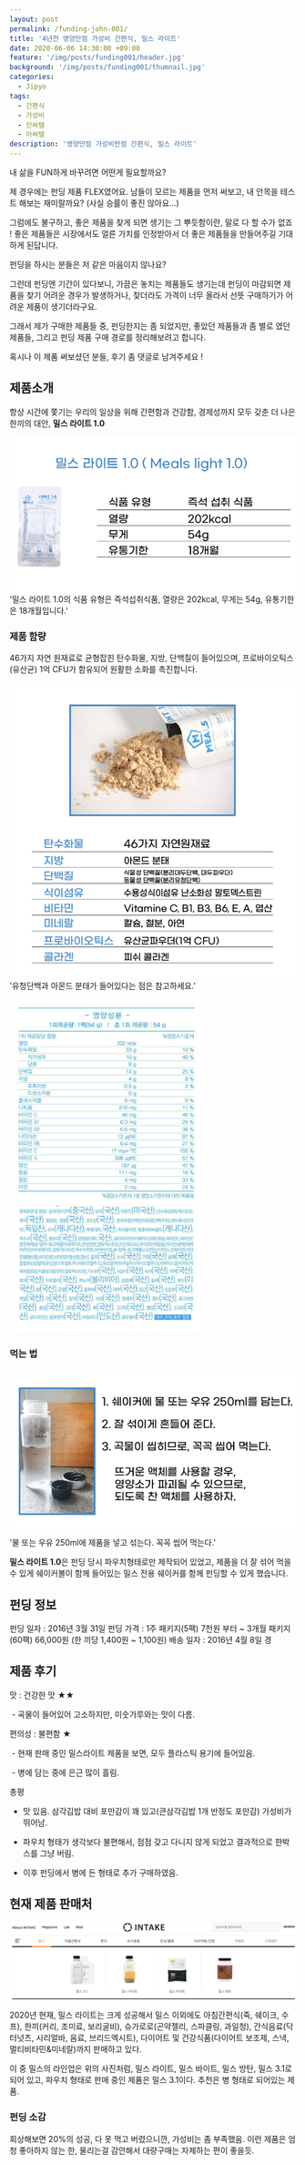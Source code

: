 ```yaml
---
layout: post
permalink: /funding-john-001/
title: '4년전 영양만점 가성비 간편식, 밀스 라이트'
date: 2020-06-06 14:30:00 +09:00
feature: '/img/posts/funding001/header.jpg'
background: '/img/posts/funding001/thumnail.jpg'
categories:
  - Jipyo
tags:
  - 간편식
  - 가성비
  - 인싸템
  - 아싸템
description: '영양만점 가성비만점 간편식, 밀스 라이트'
---
```


 내 삶을 FUN하게 바꾸려면 어떤게 필요할까요?

제 경우에는 펀딩 제품 FLEX였어요. 남들이 모르는 제품을 먼저 써보고, 내 안목을 테스트 해보는 재미랄까요? (사실 승률이 좋진 않아요...)

그럼에도 불구하고, 좋은 제품을 찾게 되면 생기는 그 뿌듯함이란, 말로 다 할 수가 없죠 !
좋은 제품들은 시장에서도 얼른 가치를 인정받아서 더 좋은 제품들을 만들어주길 기대하게 된답니다.

펀딩을 하시는 분들은 저 같은 마음이지 않나요?

그런데 펀딩엔 기간이 있다보니, 가끔은 놓치는 제품들도 생기는데 펀딩이 마감되면 제품을 찾기 어려운 경우가 발생하거나, 찾더라도 가격이 너무 올라서 선뜻 구매하기가 어려운 제품이 생기더라구요.

 그래서 제가 구매한 제품들 중, 펀딩한지는 좀 되었지만, 좋았던 제품들과 좀 별로 였던 제품들, 그리고 펀딩 제품 구매 경로를 정리해보려고 합니다.

 혹시나 이 제품 써보셨던 분들, 후기 좀 댓글로 남겨주세요 !



## 제품소개

 항상 시간에 쫓기는 우리의 일상을 위해 간편함과 건강함, 경제성까지 모두 갖춘 더 나은 한끼의 대안, **밀스 라이트 1.0**

![제품소개](/img/posts/funding001/01.jpg)'밀스 라이트 1.0의 식품 유형은 즉석섭취식품, 열량은 202kcal, 무게는 54g, 유통기한은 18개월입니다.'



### 제품 함량

 46가지 자연 원재료로 균형잡힌 탄수화물, 지방, 단백질이 들어있으며, 프로바이오틱스(유산균) 1억 CFU가 함유되어 원활한 소화를 촉진합니다.

![제품함량](/img/posts/funding001/02.jpg)'유청단백과 아몬드 분태가 들어있다는 점은 참고하세요.'

![원재료함량](/img/posts/funding001/03.jpg)



### 먹는 법

 ![먹는법](/img/posts/funding001/04.jpg)'물 또는 우유 250ml에 제품을 넣고 섞는다. 꼭꼭 씹어 먹는다.'

 **밀스 라이트 1.0**은 펀딩 당시 파우치형태로만 제작되어 있었고, 제품을 더 잘 섞어 먹을 수 있게 쉐이커볼이 함께 들어있는 밀스 전용 쉐이커를 함께 펀딩할 수 있게 했습니다.



 ## 펀딩 정보

펀딩 일자 : 2016년 3월 31일
펀딩 가격 : 1주 패키지(5팩) 7천원 부터 ~ 3개월 패키지(60팩) 66,000원
                   (한 끼당 1,400원 ~ 1,100원)
배송 일자 : 2016년 4월 8일 경



## 제품 후기

맛 : 건강한 맛 ★★

​      - 곡물이 들어있어 고소하지만, 미숫가루와는 맛이 다름.

편의성 : 불편함 ★

​      - 현재 판매 중인 밀스라이트 제품을 보면, 모두 플라스틱 용기에 들어있음.

​      - 병에 담는 중에 은근 많이 흘림.               

총평

- 맛 있음. 삼각김밥 대비 포만감이 꽤 있고(큰삼각김밥 1개 반정도 포만감) 가성비가 뛰어남.

- 파우치 형태가 생각보다 불편해서, 점점 갖고 다니지 않게 되었고 결과적으로 한박스를 그냥 버림.

- 이후 펀딩에서 병에 든 형태로 추가 구매하였음.



## 현재 제품 판매처

[![밀스 라이트 판매처](/img/posts/funding001/05.jpg)](https://www.shopintake.com/category/meals_light/)

 2020년 현재, 밀스 라이트는 크게 성공해서 밀스 이외에도 아침간편식(죽, 쉐이크, 수프), 한끼(커리, 조미료, 보리굴비), 슈가로로(곤약젤리, 스파클링, 과일청), 간식음료(닥터넛츠, 시리얼바, 음료, 브리드엑시트), 다이어트 및 건강식품(다이어트 보조제, 스낵, 멀티비타민&미네랄)까지 판매하고 있다.

 이 중 밀스의 라인업은 위의 사진처럼, 밀스 라이트, 밀스 바이트, 밀스 방탄, 밀스 3.1로 되어 있고, 파우치 형태로 판매 중인 제품은 밀스 3.1이다. 추천은 병 형태로 되어있는 제품.



### 펀딩 소감

회상해보면 20%의 성공, 다 못 먹고 버렸으니깐, 가성비는 좀 부족했음.
이런 제품은 엄청 좋아하지 않는 한, 물리는걸 감안해서 대량구매는 자제하는 편이 좋을듯.
